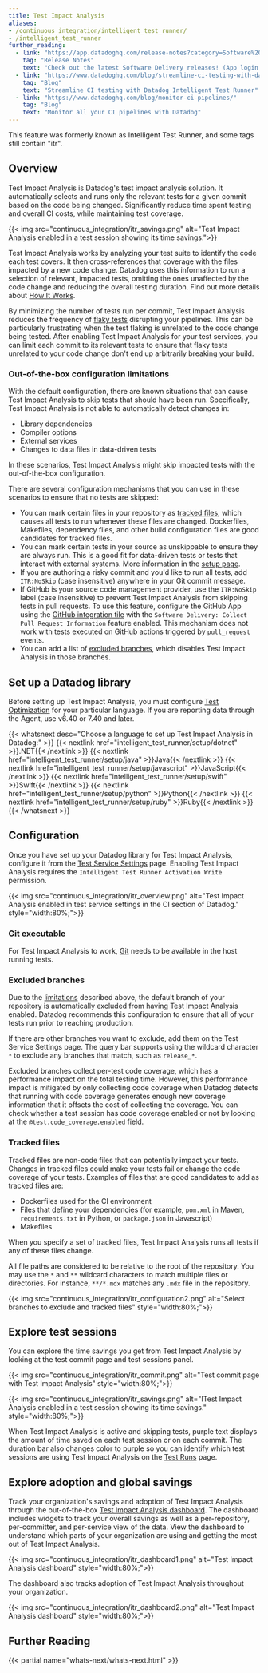 ```yaml
---
title: Test Impact Analysis
aliases:
- /continuous_integration/intelligent_test_runner/
- /intelligent_test_runner
further_reading:
  - link: "https://app.datadoghq.com/release-notes?category=Software%20Delivery"
    tag: "Release Notes"
    text: "Check out the latest Software Delivery releases! (App login required)"
  - link: "https://www.datadoghq.com/blog/streamline-ci-testing-with-datadog-intelligent-test-runner/"
    tag: "Blog"
    text: "Streamline CI testing with Datadog Intelligent Test Runner"
  - link: "https://www.datadoghq.com/blog/monitor-ci-pipelines/"
    tag: "Blog"
    text: "Monitor all your CI pipelines with Datadog"
---
```


<div class="alert alert-warning"> This feature was formerly known as Intelligent Test Runner, and some tags still contain "itr".</div>

## Overview

Test Impact Analysis is Datadog's test impact analysis solution. It automatically selects and runs only the relevant tests for a given commit based on the code being changed. Significantly reduce time spent testing and overall CI costs, while maintaining test coverage.

{{< img src="continuous_integration/itr_savings.png" alt="Test Impact Analysis enabled in a test session showing its time savings.">}}

Test Impact Analysis works by analyzing your test suite to identify the code each test covers. It then cross-references that coverage with the files impacted by a new code change. Datadog uses this information to run a selection of relevant, impacted tests, omitting the ones unaffected by the code change and reducing the overall testing duration. Find out more details about [How It Works][1].

By minimizing the number of tests run per commit, Test Impact Analysis reduces the frequency of [flaky tests][2] disrupting your pipelines. This can be particularly frustrating when the test flaking is unrelated to the code change being tested. After enabling Test Impact Analysis for your test services, you can limit each commit to its relevant tests to ensure that flaky tests unrelated to your code change don't end up arbitrarily breaking your build.

### Out-of-the-box configuration limitations

With the default configuration, there are known situations that can cause Test Impact Analysis to skip tests that should have been run. Specifically, Test Impact Analysis is not able to automatically detect changes in:

- Library dependencies
- Compiler options
- External services
- Changes to data files in data-driven tests

In these scenarios, Test Impact Analysis might skip impacted tests with the out-of-the-box configuration.

There are several configuration mechanisms that you can use in these scenarios to ensure that no tests are skipped:

- You can mark certain files in your repository as [tracked files](#tracked-files), which causes all tests to run whenever these files are changed. Dockerfiles, Makefiles, dependency files, and other build configuration files are good candidates for tracked files.
- You can mark certain tests in your source as unskippable to ensure they are always run. This is a good fit for data-driven tests or tests that interact with external systems. More information in the [setup page][3].
- If you are authoring a risky commit and you'd like to run all tests, add `ITR:NoSkip` (case insensitive) anywhere in your Git commit message.
- If GitHub is your source code management provider, use the `ITR:NoSkip` label (case insensitive) to prevent Test Impact Analysis from skipping tests in pull requests. To use this feature, configure the GitHub App using the [GitHub integration tile][9] with the `Software Delivery: Collect Pull Request Information` feature enabled. This mechanism does not work with tests executed on GitHub actions triggered by `pull_request` events.
- You can add a list of [excluded branches](#excluded-branches), which disables Test Impact Analysis in those branches.

## Set up a Datadog library

Before setting up Test Impact Analysis, you must configure [Test Optimization][4] for your particular language. If you are reporting data through the Agent, use v6.40 or 7.40 and later.

{{< whatsnext desc="Choose a language to set up Test Impact Analysis in Datadog:" >}}
    {{< nextlink href="intelligent_test_runner/setup/dotnet" >}}.NET{{< /nextlink >}}
    {{< nextlink href="intelligent_test_runner/setup/java" >}}Java{{< /nextlink >}}
    {{< nextlink href="intelligent_test_runner/setup/javascript" >}}JavaScript{{< /nextlink >}}
    {{< nextlink href="intelligent_test_runner/setup/swift" >}}Swift{{< /nextlink >}}
    {{< nextlink href="intelligent_test_runner/setup/python" >}}Python{{< /nextlink >}}
    {{< nextlink href="intelligent_test_runner/setup/ruby" >}}Ruby{{< /nextlink >}}
{{< /whatsnext >}}

## Configuration

Once you have set up your Datadog library for Test Impact Analysis, configure it from the [Test Service Settings][5] page. Enabling Test Impact Analysis requires the `Intelligent Test Runner Activation Write` permission.

{{< img src="continuous_integration/itr_overview.png" alt="Test Impact Analysis enabled in test service settings in the CI section of Datadog." style="width:80%;">}}

### Git executable

For Test Impact Analysis to work, [Git][6] needs to be available in the host running tests.

### Excluded branches

Due to the [limitations](#out-of-the-box-configuration-limitations) described above, the default branch of your repository is automatically excluded from having Test Impact Analysis enabled. Datadog recommends this configuration to ensure that all of your tests run prior to reaching production.

If there are other branches you want to exclude, add them on the Test Service Settings page. The query bar supports using the wildcard character `*` to exclude any branches that match, such as `release_*`.

Excluded branches collect per-test code coverage, which has a performance impact on the total testing time. However, this performance impact is mitigated by only collecting code coverage when Datadog detects that running with code coverage generates enough new coverage information that it offsets the cost of collecting the coverage. You can check whether a test session has code coverage enabled or not by looking at the `@test.code_coverage.enabled` field.

### Tracked files

Tracked files are non-code files that can potentially impact your tests. Changes in tracked files could make your tests fail or change the code coverage of your tests. Examples of files that are good candidates to add as tracked files are:

- Dockerfiles used for the CI environment
- Files that define your dependencies (for example, `pom.xml` in Maven, `requirements.txt` in Python, or `package.json` in Javascript)
- Makefiles

When you specify a set of tracked files, Test Impact Analysis runs all tests if any of these files change.

All file paths are considered to be relative to the root of the repository. You may use the `*` and `**` wildcard characters to match multiple files or directories. For instance, `**/*.mdx` matches any `.mdx` file in the repository.

{{< img src="continuous_integration/itr_configuration2.png" alt="Select branches to exclude and tracked files" style="width:80%;">}}

## Explore test sessions

You can explore the time savings you get from Test Impact Analysis by looking at the test commit page and test sessions panel.

{{< img src="continuous_integration/itr_commit.png" alt="Test commit page with Test Impact Analysis" style="width:80%;">}}

{{< img src="continuous_integration/itr_savings.png" alt="ITest Impact Analysis enabled in a test session showing its time savings." style="width:80%;">}}

When Test Impact Analysis is active and skipping tests, purple text displays the amount of time saved on each test session or on each commit. The duration bar also changes color to purple so you can identify which test sessions are using Test Impact Analysis on the [Test Runs][7] page.

## Explore adoption and global savings

Track your organization's savings and adoption of Test Impact Analysis through the out-of-the-box [Test Impact Analysis dashboard][8]. The dashboard includes widgets to track your overall savings as well as a per-repository, per-committer, and per-service view of the data. View the dashboard to understand which parts of your organization are using and getting the most out of Test Impact Analysis.

{{< img src="continuous_integration/itr_dashboard1.png" alt="Test Impact Analysis dashboard" style="width:80%;">}}

The dashboard also tracks adoption of Test Impact Analysis throughout your organization.

{{< img src="continuous_integration/itr_dashboard2.png" alt="Test Impact Analysis dashboard" style="width:80%;">}}

## Further Reading

{{< partial name="whats-next/whats-next.html" >}}

[1]: /tests/test_impact_analysis/how_it_works/
[2]: /glossary/#flaky-test
[3]: /tests/test_impact_analysis/setup
[4]: /continuous_integration/tests/
[5]: https://app.datadoghq.com/ci/settings/test-service
[6]: https://git-scm.com/
[7]: https://app.datadoghq.com/ci/test-runs
[8]: https://app.datadoghq.com/dash/integration/30941/ci-visibility-intelligent-test-runner
[9]: /integrations/github/
